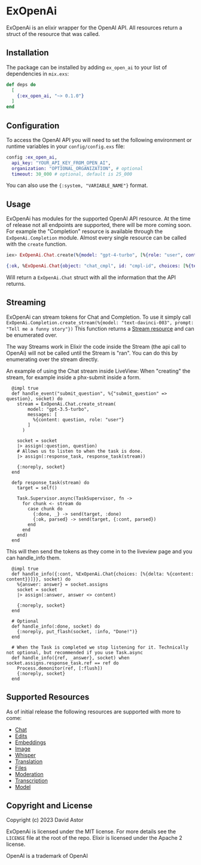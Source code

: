 # ExOpenAi

ExOpenAi is an elixir wrapper for the OpenAI API. All resources return a struct of the resource that was called. 

## Installation

The package can be installed by adding `ex_open_ai` to your list of dependencies in `mix.exs`:

```elixir
def deps do
  [
    {:ex_open_ai, "~> 0.1.0"}
  ]
end
```

## Configuration

To access the OpenAI API you will need to set the following environment or runtime variables in your `config/config.exs` file:

```elixir
config :ex_open_ai, 
  api_key: "YOUR_API_KEY_FROM_OPEN_AI",
  organization: "OPTIONAL_ORGANIZATION", # optional
  timeout: 30_000 # optional, default is 25_000
```

You can also use the `{:system, "VARIABLE_NAME"}` format.

## Usage
ExOpenAi has modules for the supported OpenAI API resource. At the time of release not all endpoints are supported, there will be more coming soon.
For example the "Completion" resource is available through the `ExOpenAi.Completion` module. Almost every single resource can be called with the `create` function. 

```elixir
iex> ExOpenAi.Chat.create(%{model: "gpt-4-turbo", [%{role: "user", content: "Tell me a funny story"}]})

{:ok, %ExOpenAi.Chat{object: "chat_cmpl", id: "cmpl-id", choices: [%{text: "funny story"}], created: 1234567890, usage: %{completion_tokens: 25, prompt_tokens: 50, total_tokens: 75}}}
```
Will return a `ExOpenAi.Chat` struct with all the information that the API returns.

## Streaming
ExOpenAi can stream tokens for Chat and Completion. 
To use it simply call `ExOpenAi.Completion.create_stream(%{model: "text-davinci-003", prompt: "Tell me a funny story"})`
This function returns a [Stream resource](https://hexdocs.pm/elixir/1.12/Stream.html#resource/3) and can be enumerated over.

The way Streams work in Elixir the code inside the Stream (the api call to OpenAi) will not be called until the Stream is "ran". 
You can do this by enumerating over the stream directly. 

An example of using the Chat stream inside LiveView:
When "creating" the stream, for example inside a phx-submit inside a form.
```
  @impl true
  def handle_event("submit_question", %{"submit_question" => question}, socket) do
    stream = ExOpenAi.Chat.create_stream(
        model: "gpt-3.5-turbo",
        messages: [
          %{content: question, role: "user"}
        ]
      )

    socket = socket
    |> assign(:question, question)
    # Allows us to listen to when the task is done.
    |> assign(:response_task, response_task(stream))

    {:noreply, socket}
  end

  defp response_task(stream) do
    target = self()

    Task.Supervisor.async(TaskSupervisor, fn ->
      for chunk <- stream do
        case chunk do
          {:done, _} -> send(target, :done)
          {:ok, parsed} -> send(target, {:cont, parsed})
        end
      end
    end)
  end
```
This will then send the tokens as they come in to the liveview page and you can handle_info them.
```
  @impl true
  def handle_info({:cont, %ExOpenAi.Chat{choices: [%{delta: %{content: content}}]}}, socket) do
    %{answer: answer} = socket.assigns
    socket = socket
    |> assign(:answer, answer <> content)

    {:noreply, socket}
  end

  # Optional
  def handle_info(:done, socket) do
    {:noreply, put_flash(socket, :info, "Done!")}
  end

  # When the Task is completed we stop listening for it. Technically not optional, but recommended if you use Task.async
  def handle_info({ref, _answer}, socket) when socket.assigns.response_task.ref == ref do
    Process.demonitor(ref, [:flush])
    {:noreply, socket}
  end

```

## Supported Resources
As of initial release the following resources are supported with more to come:

- [Chat](https://platform.openai.com/docs/api-reference/chat)
- [Edits](https://platform.openai.com/docs/api-reference/edits)
- [Embeddings](https://platform.openai.com/docs/api-reference/embeddings)
- [Image](https://platform.openai.com/docs/api-reference/images/create)
- [Whisper](https://platform.openai.com/docs/api-reference/audio/create)
- [Translation](https://platform.openai.com/docs/api-reference/audio/create)
- [Files](https://platform.openai.com/docs/api-reference/files)
- [Moderation](https://platform.openai.com/docs/api-reference/moderations)
- [Transcription](https://platform.openai.com/docs/api-reference/audio/createTranscription)
- [Model](https://platform.openai.com/docs/api-reference/models)

## Copyright and License

Copyright (c) 2023 David Astor

ExOpenAi is licensed under the MIT license. For more details see the `LICENSE` file at the root of the repo.
Elixir is licensed under the Apache 2 license.

OpenAI is a trademark of OpenAI